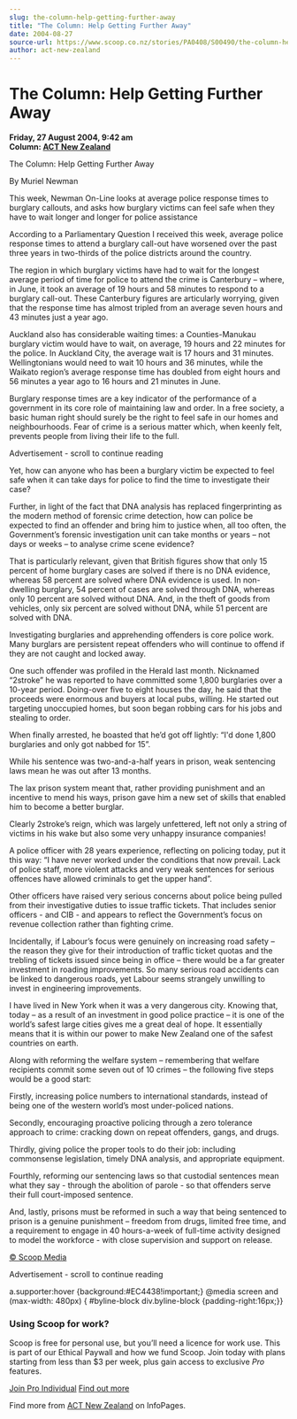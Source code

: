 ```yaml
---
slug: the-column-help-getting-further-away
title: "The Column: Help Getting Further Away"
date: 2004-08-27
source-url: https://www.scoop.co.nz/stories/PA0408/S00490/the-column-help-getting-further-away.htm
author: act-new-zealand
---
```

The Column: Help Getting Further Away
=====================================

**Friday, 27 August 2004, 9:42 am**  
**Column: [ACT New Zealand](https://info.scoop.co.nz/ACT_New_Zealand)**

  
The Column: Help Getting Further Away

  
By Muriel Newman

  
This week, Newman On-Line looks at average police response times to burglary callouts, and asks how burglary victims can feel safe when they have to wait longer and longer for police assistance

According to a Parliamentary Question I received this week, average police response times to attend a burglary call-out have worsened over the past three years in two-thirds of the police districts around the country.

The region in which burglary victims have had to wait for the longest average period of time for police to attend the crime is Canterbury – where, in June, it took an average of 19 hours and 58 minutes to respond to a burglary call-out. These Canterbury figures are articularly worrying, given that the response time has almost tripled from an average seven hours and 43 minutes just a year ago.

Auckland also has considerable waiting times: a Counties-Manukau burglary victim would have to wait, on average, 19 hours and 22 minutes for the police. In Auckland City, the average wait is 17 hours and 31 minutes. Wellingtonians would need to wait 10 hours and 36 minutes, while the Waikato region’s average response time has doubled from eight hours and 56 minutes a year ago to 16 hours and 21 minutes in June.

Burglary response times are a key indicator of the performance of a government in its core role of maintaining law and order. In a free society, a basic human right should surely be the right to feel safe in our homes and neighbourhoods. Fear of crime is a serious matter which, when keenly felt, prevents people from living their life to the full.

Advertisement - scroll to continue reading





Yet, how can anyone who has been a burglary victim be expected to feel safe when it can take days for police to find the time to investigate their case?

Further, in light of the fact that DNA analysis has replaced fingerprinting as the modern method of forensic crime detection, how can police be expected to find an offender and bring him to justice when, all too often, the Government’s forensic investigation unit can take months or years – not days or weeks – to analyse crime scene evidence?

That is particularly relevant, given that British figures show that only 15 percent of home burglary cases are solved if there is no DNA evidence, whereas 58 percent are solved where DNA evidence is used. In non-dwelling burglary, 54 percent of cases are solved through DNA, whereas only 10 percent are solved without DNA. And, in the theft of goods from vehicles, only six percent are solved without DNA, while 51 percent are solved with DNA.

Investigating burglaries and apprehending offenders is core police work. Many burglars are persistent repeat offenders who will continue to offend if they are not caught and locked away.

One such offender was profiled in the Herald last month. Nicknamed “2stroke” he was reported to have committed some 1,800 burglaries over a 10-year period. Doing-over five to eight houses the day, he said that the proceeds were enormous and buyers at local pubs, willing. He started out targeting unoccupied homes, but soon began robbing cars for his jobs and stealing to order.

When finally arrested, he boasted that he’d got off lightly: “I'd done 1,800 burglaries and only got nabbed for 15”.

While his sentence was two-and-a-half years in prison, weak sentencing laws mean he was out after 13 months.

The lax prison system meant that, rather providing punishment and an incentive to mend his ways, prison gave him a new set of skills that enabled him to become a better burglar.

Clearly 2stroke’s reign, which was largely unfettered, left not only a string of victims in his wake but also some very unhappy insurance companies!

A police officer with 28 years experience, reflecting on policing today, put it this way: “I have never worked under the conditions that now prevail. Lack of police staff, more violent attacks and very weak sentences for serious offences have allowed criminals to get the upper hand”.

Other officers have raised very serious concerns about police being pulled from their investigative duties to issue traffic tickets. That includes senior officers - and CIB - and appears to reflect the Government’s focus on revenue collection rather than fighting crime.

Incidentally, if Labour’s focus were genuinely on increasing road safety – the reason they give for their introduction of traffic ticket quotas and the trebling of tickets issued since being in office – there would be a far greater investment in roading improvements. So many serious road accidents can be linked to dangerous roads, yet Labour seems strangely unwilling to invest in engineering improvements.

I have lived in New York when it was a very dangerous city. Knowing that, today – as a result of an investment in good police practice – it is one of the world’s safest large cities gives me a great deal of hope. It essentially means that it is within our power to make New Zealand one of the safest countries on earth.

Along with reforming the welfare system – remembering that welfare recipients commit some seven out of 10 crimes – the following five steps would be a good start:

Firstly, increasing police numbers to international standards, instead of being one of the western world’s most under-policed nations.

Secondly, encouraging proactive policing through a zero tolerance approach to crime: cracking down on repeat offenders, gangs, and drugs.

Thirdly, giving police the proper tools to do their job: including commonsense legislation, timely DNA analysis, and appropriate equipment.

Fourthly, reforming our sentencing laws so that custodial sentences mean what they say - through the abolition of parole - so that offenders serve their full court-imposed sentence.

And, lastly, prisons must be reformed in such a way that being sentenced to prison is a genuine punishment – freedom from drugs, limited free time, and a requirement to engage in 40 hours-a-week of full-time activity designed to model the workforce - with close supervision and support on release.

  

[© Scoop Media](http://www.scoop.co.nz/about/terms.html)  

Advertisement - scroll to continue reading



a.supporter:hover {background:#EC4438!important;} @media screen and (max-width: 480px) { #byline-block div.byline-block {padding-right:16px;}}

### Using Scoop for work?

Scoop is free for personal use, but you’ll need a licence for work use. This is part of our Ethical Paywall and how we fund Scoop. Join today with plans starting from less than $3 per week, plus gain access to exclusive _Pro_ features.  
  
[Join Pro Individual](https://pro.scoop.co.nz/Individual/?from=ProIn24) [Find out more](https://pro.scoop.co.nz/using-scoop-for-work/?from=ProIn24)

Find more from [ACT New Zealand](https://info.scoop.co.nz/ACT_New_Zealand) on InfoPages.